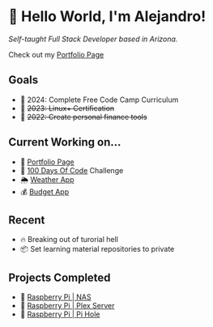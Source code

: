 # 👋 Hello World, I'm Alejandro! 

_Self-taught Full Stack Developer based in Arizona._

Check out my [Portfolio Page](https://aatayde.github.io)

## Goals

- 🎯 2024: Complete Free Code Camp Curriculum
- 🎯 ~~2023: Linux+ Certification~~
- 🎯 ~~2022: Create personal finance tools~~

## Current Working on...

- 🔧 [Portfolio Page](https://aatayde.github.io)
- 💯 [100 Days Of Code](https://aatayde.github.io/100DaysOfCode) Challenge
- 🌦️ [Weather App](https://aatayde.github.io/Weather-App)
- 💰 [Budget App](https://aatayde.github.io/budget-budi)


## Recent
- 🔥 Breaking out of turorial hell
- 📦 Set learning material repositories to private

## Projects Completed
- 🥧 [Raspberry Pi | NAS](https://pimylifeup.com/raspberry-pi-openmediavault)
- 🥧 [Raspberry Pi | Plex Server](https://pimylifeup.com/raspberry-pi-plex-server)
- 🥧 [Raspberry Pi | Pi Hole](https://pi-hole.net)
